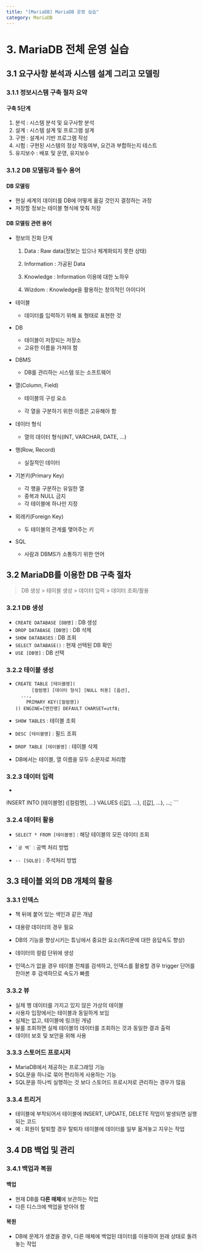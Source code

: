 ```yaml
---
title: "[MariaDB] MariaDB 운영 실습"
category: MariaDB
---
```


# 3. MariaDB 전체 운영 실습

##  3.1 요구사항 분석과 시스템 설계 그리고 모델링

### 3.1.1 정보시스템 구축 절차 요약

#### 구축 5단계

1. 분석 : 시스템 분석 및 요구사항 분석 
2. 설계 : 시스템 설계 및 프로그램 설계
3. 구현 : 설계서 기반 프로그램 작성
4. 시험 : 구현된 시스템의 정상 작동여부, 요건과 부합하는지 테스트
5. 유지보수 : 배포 및 운영, 유지보수

### 3.1.2 DB 모델링과 필수 용어

#### DB 모델링

- 현실 세계의 데이터를 DB에 어떻게 옮길 것인지 결정하는 과정
- 저장할 정보는 테이블 형식에 맞춰 저장

#### DB 모델링 관련 용어

- 정보의 진화 단계
    1. Data : Raw data(정보는 있으나 체계화되지 못한 상태)

    2. Information : 가공된 Data

    3. Knowledge : Information 이용에 대한 노하우

    4. Wizdom : Knowledge을 활용하는 창의적인 아이디어

- 테이블
    - 데이터를 입력하기 위해 표 형태로 표현한 것

- DB

    - 테이블이 저장되는 저장소
    - 고유한 이름을 가져야 함

- DBMS

    - DB를 관리하는 시스템 또는 소프트웨어

- 열(Column, Field)

    - 테이블의 구성 요소

    - 각 열을 구분하기 위한 이름은 고유해야 함

- 데이터 형식

    - 열의 데이터 형식(INT, VARCHAR, DATE, ...)

- 행(Row, Record)
    - 실질적인 데이터

- 기본키(Primary Key)

    - 각 행을 구분하는 유일한 열
    - 중복과 NULL 금지
    - 각 테이블에 하나만 지정

- 외래키(Foreign Key)

    - 두 테이블의 관계를 맺어주는 키

- SQL

    - 사람과 DBMS가 소통하기 위한 언어

## 3.2 MariaDB를 이용한 DB 구축 절차

> DB 생성 > 테이블 생성 > 데이터 입력 > 데이터 조회/활용

### 3.2.1 DB 생성

- `CREATE DATABASE [DB명]` : DB 생성
- `DROP DATABASE [DB명]` : DB 삭제
- `SHOW DATABASES` : DB 조회
- `SELECT DATABASE()` : 현재 선택된 DB 확인
- `USE [DB명]` : DB 선택

### 3.2.2 테이블 생성

- ```mariadb
  CREATE TABLE [테이블명](
    	[컬럼명] [데이터 형식] [NULL 허용] [옵션],
    ...,
      PRIMARY KEY([컬럼명])
  )) ENGINE=[엔진명] DEFAULT CHARSET=utf8;  
  ```
  
- `SHOW TABLES` : 테이블 조회

- `DESC [테이블명]` : 필드 조회

- `DROP TABLE [테이블명]` : 테이블 삭제

- DB에서는 테이블, 열 이름을 모두 소문자로 처리함

###  3.2.3 데이터 입력

- ```mariadb
INSERT INTO [테이블명] ([컬럼명], ...)
	VALUES ([값], ...), ([값], ...), ...;
	```

### 3.2.4 데이터 활용

- `SELECT * FROM [테이블명]` : 해당 테이블의 모든 데이터 조회

- `` `공 백` `` : 공백 처리 방법
- `-- [SQL문]` : 주석처리 방법

## 3.3 테이블 외의 DB 개체의 활용

### 3.3.1 인덱스

- 책 뒤에 붙어 있는 색인과 같은 개념
- 대용량 데이터의 경우 필요
- DB의 기능을 향상시키는 튜닝에서 중요한 요소(쿼리문에 대한 응답속도 향상)
- 데이터의 컬럼 단위에 생성

- 인덱스가 없을 경우 테이블 전체를 검색하고, 인덱스를 활용할 경우 trigger 단어를 찬아본 후 검색하므로 속도가 빠름

### 3.3.2 뷰

- 실제 행 데이터를 가지고 있지 않은 가상의 테이블
- 사용자 입장에서는 테이블과 동일하게 보임
- 실체는 없고, 테이블에 링크된 개념
- 뷰를 조회하면 실제 테이블의 데이터를 조회하는 것과 동일한 결과 출력
- 데이터 보호 및 보안을 위해 사용


### 3.3.3 스토어드 프로시저

- MariaDB에서 제공하는 프로그래밍 기능
- SQL문을 하나로 묶어 편리하게 사용하는 기능
- SQL문을 하나씩 실행하는 것 보다 스토어드 프로시저로 관리하는 경우가 많음

### 3.3.4 트리거

- 테이블에 부착되어서 테이블에 INSERT, UPDATE, DELETE 작업이 발생되면 실행되는 코드
- 예 : 회원이 탈퇴할 경우 탈퇴자 테이블에 데이터를 일부 옮겨놓고 지우는 작업

## 3.4 DB 백업 및 관리

### 3.4.1 백업과 복원

#### 백업

- 현재 DB를 **다른 매체**에 보관하는 작업
- 다른 디스크에 백업을 받아야 함

#### 복원

- DB에 문제가 생겼을 경우, 다른 매체에 백업된 데이터를 이용하여 원래 상태로 돌려 놓는 작업